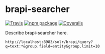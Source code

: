# brapi-searcher

[![Travis][build-badge]][build]
[![npm package][npm-badge]][npm]
[![Coveralls][coveralls-badge]][coveralls]

Describe brapi-searcher here.

[build-badge]: https://img.shields.io/travis/user/repo/master.png?style=flat-square
[build]: https://travis-ci.org/user/repo

[npm-badge]: https://img.shields.io/npm/v/npm-package.png?style=flat-square
[npm]: https://www.npmjs.org/package/npm-package

[coveralls-badge]: https://img.shields.io/coveralls/user/repo/master.png?style=flat-square
[coveralls]: https://coveralls.io/github/user/repo

`http://localhost:8983/solr/brapi/query?q=text:*&group.field=entity&group.limit=10`